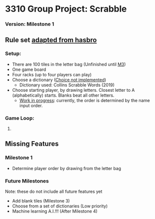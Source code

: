 # 3310 Group Project: Scrabble
### Version: Milestone 1

## Rule set [adapted from hasbro](https://scrabble.hasbro.com/en-us/rules)
### Setup:
- There are 100 tiles in the letter bag (Unfinished until [M3](#future-milestones))
- One game board
- Four racks (up to four players can play)
- Choose a dictionary ([Choice not implemented](#future-milestones))
  - Dictionary used: Collins Scrabble Words (2019)
- Choose starting player, by drawing letters. Closest letter to A (alphabetically) starts. Blanks beat all other letters.
    - [Work in progress](#milestone-1): currently, the order is determined by the name input order.
### Game Loop:
1. 

## Missing Features
### Milestone 1
- Determine player order by drawing from the letter bag
### Future Milestones 
Note: these do not include all future features yet
- Add blank tiles (Milestone 3)
- Choose from a set of dictionaries (Low priority)
- Machine learning A.I.!!! (After Milestone 4)